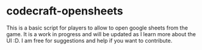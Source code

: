 # codecraft-opensheets
 
This is a basic script for players to allow to open google sheets from the game. It is a work in progress and will be updated as I learn more about the UI :D. I am free for suggestions and help if you want to contribute.